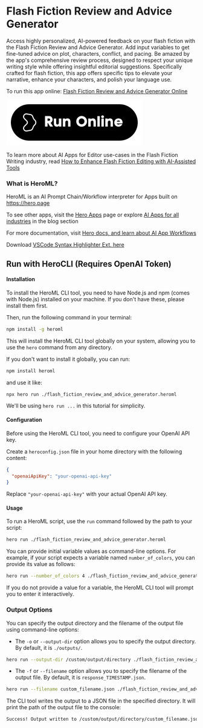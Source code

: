 # Flash Fiction Review and Advice Generator

Access highly personalized, AI-powered feedback on your flash fiction with the Flash Fiction Review and Advice Generator. Add input variables to get fine-tuned advice on plot, characters, conflict, and pacing. Be amazed by the app's comprehensive review process, designed to respect your unique writing style while offering insightful editorial suggestions. Specifically crafted for flash fiction, this app offers specific tips to elevate your narrative, enhance your characters, and polish your language use.

To run this app online: [Flash Fiction Review and Advice Generator Online](https://hero.page/app/flash-fiction-review-and-advice-generator-ai-powered-flash-fiction-feedback/gRDleYkL5oodfAJTtNjH)

[![Run Flash Fiction Review and Advice Generator Online](/assets/run.svg)](https://hero.page/app/flash-fiction-review-and-advice-generator-ai-powered-flash-fiction-feedback/gRDleYkL5oodfAJTtNjH)

To learn more about AI Apps for Editor use-cases in the Flash Fiction Writing industry, read [How to Enhance Flash Fiction Editing with AI-Assisted Tools](https://hero.page/blog/ai/flash-fiction-writing/how-to-enhance-flash-fiction-editing-with-ai-assisted-tools/170880)

### What is HeroML?
HeroML is an AI Prompt Chain/Workflow interpreter for Apps built on https://hero.page 

To see other apps, visit the [Hero Apps](https://hero.page/apps) page or explore [AI Apps for all industries](https://hero.page/blog) in the blog section

For more documentation, visit [Hero docs, and learn about AI App Workflows](https://hero.page/tutorials/introduction-to-heroml)

Download [VSCode Syntax Highlighter Ext. here](https://marketplace.visualstudio.com/items?itemName=hero-page.heroml)

## Run with HeroCLI (Requires OpenAI Token)

#### Installation

To install the HeroML CLI tool, you need to have Node.js and npm (comes with Node.js) installed on your machine. If you don't have these, please install them first. 

Then, run the following command in your terminal:

```bash
npm install -g heroml
```

This will install the HeroML CLI tool globally on your system, allowing you to use the `hero` command from any directory.

If you don't want to install it globally, you can run:

```bash
npm install heroml
```

and use it like:

```bash
npx hero run ./flash_fiction_review_and_advice_generator.heroml
```

We'll be using `hero run ...` in this tutorial for simplicity.

#### Configuration

Before using the HeroML CLI tool, you need to configure your OpenAI API key. 

Create a `heroconfig.json` file in your home directory with the following content:

```json
{
  "openaiApiKey": "your-openai-api-key"
}
```

Replace `"your-openai-api-key"` with your actual OpenAI API key.

#### Usage

To run a HeroML script, use the `run` command followed by the path to your script:

```bash
hero run ./flash_fiction_review_and_advice_generator.heroml
```

You can provide initial variable values as command-line options. For example, if your script expects a variable named `number_of_colors`, you can provide its value as follows:

```bash
hero run --number_of_colors 4 ./flash_fiction_review_and_advice_generator.heroml
```

If you do not provide a value for a variable, the HeroML CLI tool will prompt you to enter it interactively.

### Output Options

You can specify the output directory and the filename of the output file using command-line options:

- The `-o` or `--output-dir` option allows you to specify the output directory. By default, it is `./outputs/`.

```bash
hero run --output-dir /custom/output/directory ./flash_fiction_review_and_advice_generator.heroml
```

- The `-f` or `--filename` option allows you to specify the filename of the output file. By default, it is `response_TIMESTAMP.json`.

```bash
hero run --filename custom_filename.json ./flash_fiction_review_and_advice_generator.heroml
```

The CLI tool writes the output to a JSON file in the specified directory. It will print the path of the output file to the console:

```bash
Success! Output written to /custom/output/directory/custom_filename.json
```

